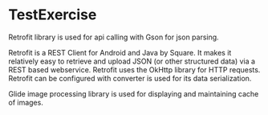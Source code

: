 # TestExercise

Retrofit library is used for api calling with Gson for json parsing.

Retrofit is a REST Client for Android and Java by Square. It makes it relatively easy to retrieve and upload JSON (or other structured data) via a REST based webservice. 
Retrofit uses the OkHttp library for HTTP requests. Retrofit can be configured with converter is used for its data serialization.

Glide image processing library is used for displaying and maintaining cache of images.

